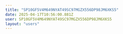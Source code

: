 ```yaml
---
title: "SP10GF5V4M649NYAT49SC97MGZX556DP98JM6XKS5"
date: 2025-04-17T10:56:00.881Z
user: SP10GF5V4M649NYAT49SC97MGZX556DP98JM6XKS5
layout: "users"
---
```

    